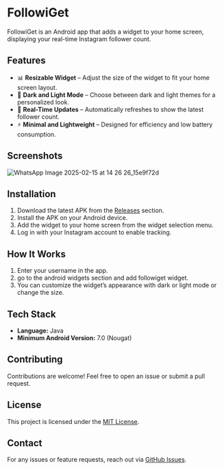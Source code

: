# FollowiGet

FollowiGet is an Android app that adds a widget to your home screen, displaying your real-time Instagram follower count.

## Features
- 📊 **Resizable Widget** – Adjust the size of the widget to fit your home screen layout.
- 🌙 **Dark and Light Mode** – Choose between dark and light themes for a personalized look.
- 🔄 **Real-Time Updates** – Automatically refreshes to show the latest follower count.
- ⚡ **Minimal and Lightweight** – Designed for efficiency and low battery consumption.

## Screenshots
  ![WhatsApp Image 2025-02-15 at 14 26 26_15e9f72d](https://github.com/user-attachments/assets/3d797abd-205d-4ab8-a585-3b64207d42ce)


## Installation
1. Download the latest APK from the [Releases](https://github.com/bhatiag41/followiget/releases) section.
2. Install the APK on your Android device.
3. Add the widget to your home screen from the widget selection menu.
4. Log in with your Instagram account to enable tracking.

## How It Works
1. Enter your username in the app.
2. go to the android widgets section and add followiget widget.
3. You can customize the widget’s appearance with dark or light mode or change the size. 

## Tech Stack
- **Language:** Java
- **Minimum Android Version:** 7.0 (Nougat)

## Contributing
Contributions are welcome! Feel free to open an issue or submit a pull request.

## License
This project is licensed under the [MIT License](LICENSE).

## Contact
For any issues or feature requests, reach out via [GitHub Issues](https://github.com/bhatiag41/followiget/issues).

